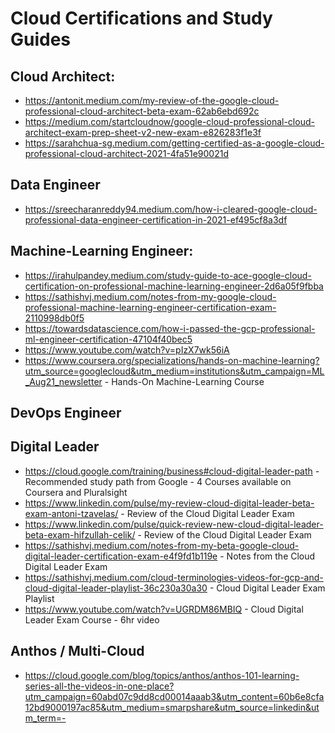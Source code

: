# Cloud Certifications and Study Guides

## Cloud Architect:
* https://antonit.medium.com/my-review-of-the-google-cloud-professional-cloud-architect-beta-exam-62ab6ebd692c
* https://medium.com/startcloudnow/google-cloud-professional-cloud-architect-exam-prep-sheet-v2-new-exam-e826283f1e3f
* https://sarahchua-sg.medium.com/getting-certified-as-a-google-cloud-professional-cloud-architect-2021-4fa51e90021d

## Data Engineer
* https://sreecharanreddy94.medium.com/how-i-cleared-google-cloud-professional-data-engineer-certification-in-2021-ef495cf8a3df

## Machine-Learning Engineer:
* https://irahulpandey.medium.com/study-guide-to-ace-google-cloud-certification-on-professional-machine-learning-engineer-2d6a05f9fbba
* https://sathishvj.medium.com/notes-from-my-google-cloud-professional-machine-learning-engineer-certification-exam-2110998db0f5
* https://towardsdatascience.com/how-i-passed-the-gcp-professional-ml-engineer-certification-47104f40bec5
* https://www.youtube.com/watch?v=pIzX7wk56iA
* https://www.coursera.org/specializations/hands-on-machine-learning?utm_source=googlecloud&utm_medium=institutions&utm_campaign=ML_Aug21_newsletter - Hands-On Machine-Learning Course

## DevOps Engineer

## Digital Leader
* https://cloud.google.com/training/business#cloud-digital-leader-path - Recommended study path from Google - 4 Courses available on Coursera and Pluralsight
* https://www.linkedin.com/pulse/my-review-cloud-digital-leader-beta-exam-antoni-tzavelas/ - Review of the Cloud Digital Leader Exam
* https://www.linkedin.com/pulse/quick-review-new-cloud-digital-leader-beta-exam-hifzullah-celik/ - Review of the Cloud Digital Leader Exam
* https://sathishvj.medium.com/notes-from-my-beta-google-cloud-digital-leader-certification-exam-e4f9fd1b119e - Notes from the Cloud Digital Leader Exam
* https://sathishvj.medium.com/cloud-terminologies-videos-for-gcp-and-cloud-digital-leader-playlist-36c230a30a30 - Cloud Digital Leader Exam Playlist
* https://www.youtube.com/watch?v=UGRDM86MBIQ - Cloud Digital Leader Exam Course - 6hr video

## Anthos / Multi-Cloud
* https://cloud.google.com/blog/topics/anthos/anthos-101-learning-series-all-the-videos-in-one-place?utm_campaign=60abd07c9dd8cd00014aaab3&utm_content=60b6e8cfa12bd9000197ac85&utm_medium=smarpshare&utm_source=linkedin&utm_term=-
